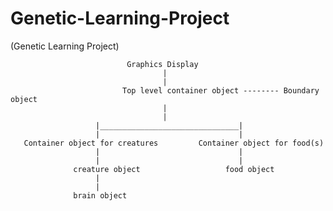# Genetic-Learning-Project
(Genetic Learning Project)



                              Graphics Display
                                      |
                                      |
                             Top level container object -------- Boundary object
                                      |
                                      |
                       |_______________________________|
                       |                               |
       Container object for creatures         Container object for food(s)
                       |                               |
                       |                               |
                  creature object                   food object
                       |
                       |
                  brain object
